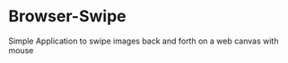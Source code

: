 Browser-Swipe
=============


Simple Application to swipe images back and forth on a web canvas with mouse
